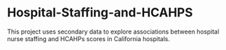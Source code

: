 # Hospital-Staffing-and-HCAHPS
This project uses secondary data to explore associations between hospital nurse staffing and HCAHPs scores in California hospitals.
